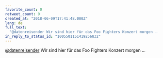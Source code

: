 ```yaml
---
favorite_count: 0
retweet_count: 0
created_at: "2018-06-09T17:41:48.000Z"
lang: de
full_text:
  "@datenreisender Wir sind hier für das Foo Fighters Konzert morgen ..."
in_reply_to_status_id: "1005501151419256832"
---
```


[@datenreisender](https://twitter.com/datenreisender) Wir sind hier für das Foo
Fighters Konzert morgen ...
